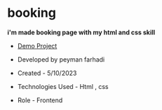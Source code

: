 # booking

**i'm made booking page with my html and css skill**

- [Demo Project](https://setpmn.github.io/booking/)

- Developed by peyman farhadi

- Created - 5/10/2023

- Technologies Used - Html , css

- Role - Frontend
